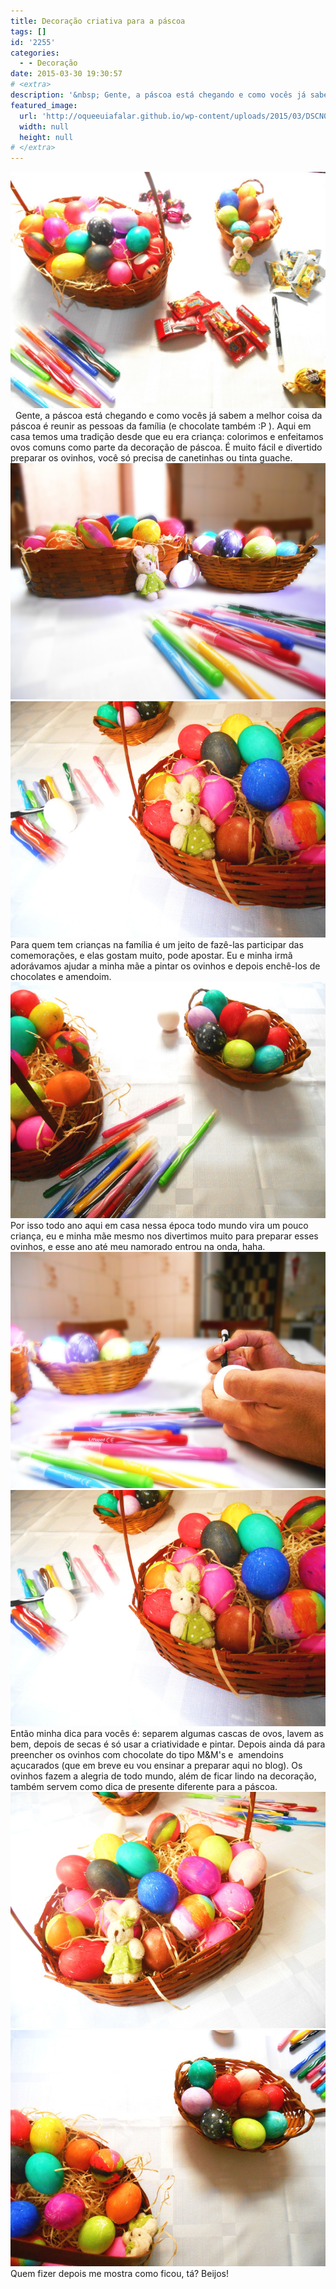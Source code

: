 ```yaml
---
title: Decoração criativa para a páscoa
tags: []
id: '2255'
categories:
  - - Decoração
date: 2015-03-30 19:30:57
# <extra>
description: '&nbsp; Gente, a páscoa está chegando e como vocês já sabem a melhor coisa da páscoa é reunir as pessoas da família (e chocolate também 😛 ). Aqui em casa temos uma tradição desde que eu era criança: colorimos e enfeitamos ovos comuns como parte da decoração de páscoa. É muito fácil e divertido preparar os ovinhos, você só precisa de canetinhas ou tinta guache. Para quem tem crianças na família é um jeito de fazê-las participar das comemorações, e elas gostam muito, pode apostar. Eu e minha irmã adorávamos ajudar a minha mãe a pintar os ovinhos e depois enchê-los de chocolates e amendoim. Por isso todo ano aqui em casa nessa época todo mundo vira um pouco criança, eu e minha mãe mesmo nos divertimos muito para preparar esses ovinhos, e esse ano até meu namorado entrou na &hellip;'
featured_image: 
  url: 'http://oqueeuiafalar.github.io/wp-content/uploads/2015/03/DSCN0336-1024x768.jpg'
  width: null
  height: null
# </extra>
---
```


[![cestas de ovos coloridos de páscoa](/wp-content/uploads/2015/03/DSCN0336-1024x768.jpg)](/wp-content/uploads/2015/03/DSCN0336.jpg)   Gente, a páscoa está chegando e como vocês já sabem a melhor coisa da páscoa é reunir as pessoas da família (e chocolate também :P ). Aqui em casa temos uma tradição desde que eu era criança: colorimos e enfeitamos ovos comuns como parte da decoração de páscoa. É muito fácil e divertido preparar os ovinhos, você só precisa de canetinhas ou tinta guache. [![cestas de ovos coloridos de páscoa](/wp-content/uploads/2015/03/DSCN0331.jpg)](/wp-content/uploads/2015/03/DSCN0331.jpg) [![cestas de ovos coloridos de páscoa](/wp-content/uploads/2015/03/DSCN0324.jpg)](/wp-content/uploads/2015/03/DSCN0324.jpg) Para quem tem crianças na família é um jeito de fazê-las participar das comemorações, e elas gostam muito, pode apostar. Eu e minha irmã adorávamos ajudar a minha mãe a pintar os ovinhos e depois enchê-los de chocolates e amendoim. [![cestas de ovos coloridos de páscoa](/wp-content/uploads/2015/03/DSCN0313.jpg)](/wp-content/uploads/2015/03/DSCN0313.jpg) Por isso todo ano aqui em casa nessa época todo mundo vira um pouco criança, eu e minha mãe mesmo nos divertimos muito para preparar esses ovinhos, e esse ano até meu namorado entrou na onda, haha. [![Namorado colorindo ovos](/wp-content/uploads/2015/03/DSCN0333.jpg)](/wp-content/uploads/2015/03/DSCN0333.jpg) [![cestas de ovos coloridos de páscoa](/wp-content/uploads/2015/03/DSCN03241.jpg)](/wp-content/uploads/2015/03/DSCN03241.jpg) Então minha dica para vocês é: separem algumas cascas de ovos, lavem as bem, depois de secas é só usar a criatividade e pintar. Depois ainda dá para preencher os ovinhos com chocolate do tipo M&M's e  amendoins açucarados (que em breve eu vou ensinar a preparar aqui no blog). Os ovinhos fazem a alegria de todo mundo, além de ficar lindo na decoração, também servem como dica de presente diferente para a páscoa. [![cestas de ovos coloridos de páscoa](/wp-content/uploads/2015/03/DSCN0314.jpg)](/wp-content/uploads/2015/03/DSCN0314.jpg) [![cestas de ovos coloridos de páscoa](/wp-content/uploads/2015/03/DSCN0308.jpg)](/wp-content/uploads/2015/03/DSCN0308.jpg) Quem fizer depois me mostra como ficou, tá? Beijos!
